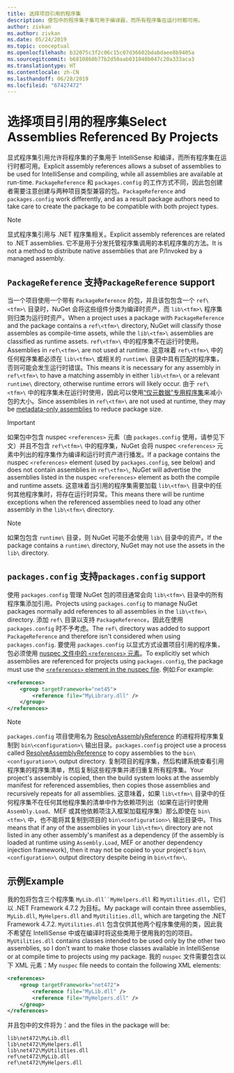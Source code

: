 ```yaml
---
title: 选择项目引用的程序集
description: 使包中的程序集子集可用于编译器，而所有程序集在运行时都可用。
author: zivkan
ms.author: zivkan
ms.date: 05/24/2019
ms.topic: conceptual
ms.openlocfilehash: b32075c3f2c06c15c07d36602bdabdaee8b9405a
ms.sourcegitcommit: b6810860b77b2d50aab031040b047c20a333aca3
ms.translationtype: HT
ms.contentlocale: zh-CN
ms.lasthandoff: 06/28/2019
ms.locfileid: "67427472"
---
```

# <a name="select-assemblies-referenced-by-projects"></a><span data-ttu-id="b042a-103">选择项目引用的程序集</span><span class="sxs-lookup"><span data-stu-id="b042a-103">Select Assemblies Referenced By Projects</span></span>

<span data-ttu-id="b042a-104">显式程序集引用允许将程序集的子集用于 IntelliSense 和编译，而所有程序集在运行时都可用。</span><span class="sxs-lookup"><span data-stu-id="b042a-104">Explicit assembly references allows a subset of assemblies to be used for IntelliSense and compiling, while all assemblies are available at run-time.</span></span> <span data-ttu-id="b042a-105">`PackageReference` 和 `packages.config` 的工作方式不同，因此包创建者需要注意创建与两种项目类型兼容的包。</span><span class="sxs-lookup"><span data-stu-id="b042a-105">`PackageReference` and `packages.config` work differently, and as a result package authors need to take care to create the package to be compatible with both project types.</span></span>

> [!Note]
> <span data-ttu-id="b042a-106">显式程序集引用与 .NET 程序集相关。</span><span class="sxs-lookup"><span data-stu-id="b042a-106">Explicit assembly references are related to .NET assemblies.</span></span> <span data-ttu-id="b042a-107">它不是用于分发托管程序集调用的本机程序集的方法。</span><span class="sxs-lookup"><span data-stu-id="b042a-107">It is not a method to distribute native assemblies that are P/Invoked by a managed assembly.</span></span>

## <a name="packagereference-support"></a><span data-ttu-id="b042a-108">`PackageReference` 支持</span><span class="sxs-lookup"><span data-stu-id="b042a-108">`PackageReference` support</span></span>

<span data-ttu-id="b042a-109">当一个项目使用一个带有 `PackageReference` 的包，并且该包包含一个 `ref\<tfm>\` 目录时，NuGet 会将这些组件分类为编译时资产，而 `lib\<tfm>\` 程序集则归类为运行时资产。</span><span class="sxs-lookup"><span data-stu-id="b042a-109">When a project uses a package with `PackageReference` and the package contains a `ref\<tfm>\` directory, NuGet will classify those assembles as compile-time assets, while the `lib\<tfm>\` assemblies are classified as runtime assets.</span></span> <span data-ttu-id="b042a-110">`ref\<tfm>\` 中的程序集不在运行时使用。</span><span class="sxs-lookup"><span data-stu-id="b042a-110">Assemblies in `ref\<tfm>\` are not used at runtime.</span></span> <span data-ttu-id="b042a-111">这意味着 `ref\<tfm>\` 中的任何程序集都必须在 `lib\<tfm>\` 或相关的 `runtime\` 目录中具有匹配的程序集，否则可能会发生运行时错误。</span><span class="sxs-lookup"><span data-stu-id="b042a-111">This means it is necessary for any assembly in `ref\<tfm>\` to have a matching assembly in either `lib\<tfm>\` or a relevant `runtime\` directory, otherwise runtime errors will likely occur.</span></span> <span data-ttu-id="b042a-112">由于 `ref\<tfm>\` 中的程序集未在运行时使用，因此可以使用[“仅元数据”专用程序集](https://github.com/dotnet/roslyn/blob/master/docs/features/refout.md)来减小包的大小。</span><span class="sxs-lookup"><span data-stu-id="b042a-112">Since assemblies in `ref\<tfm>\` are not used at runtime, they may be [metadata-only assemblies](https://github.com/dotnet/roslyn/blob/master/docs/features/refout.md) to reduce package size.</span></span>

> [!Important]
> <span data-ttu-id="b042a-113">如果包中包含 nuspec `<references>` 元素（由 `packages.config` 使用，请参见下文）并且不包含 `ref\<tfm>\` 中的程序集，NuGet 会将 nuspec `<references>` 元素中列出的程序集作为编译和运行时资产进行播发。</span><span class="sxs-lookup"><span data-stu-id="b042a-113">If a package contains the nuspec `<references>` element (used by `packages.config`, see below) and does not contain assemblies in `ref\<tfm>\`, NuGet will advertise the assemblies listed in the nuspec `<references>` element as both the compile and runtime assets.</span></span> <span data-ttu-id="b042a-114">这意味着当引用的程序集需要加载 `lib\<tfm>\` 目录中的任何其他程序集时，将存在运行时异常。</span><span class="sxs-lookup"><span data-stu-id="b042a-114">This means there will be runtime exceptions when the referenced assemblies need to load any other assembly in the `lib\<tfm>\` directory.</span></span>

> [!Note]
> <span data-ttu-id="b042a-115">如果包包含 `runtime\` 目录，则 NuGet 可能不会使用 `lib\` 目录中的资产。</span><span class="sxs-lookup"><span data-stu-id="b042a-115">If the package contains a `runtime\` directory, NuGet may not use the assets in the `lib\` directory.</span></span>

## <a name="packagesconfig-support"></a><span data-ttu-id="b042a-116">`packages.config` 支持</span><span class="sxs-lookup"><span data-stu-id="b042a-116">`packages.config` support</span></span>

<span data-ttu-id="b042a-117">使用 `packages.config` 管理 NuGet 包的项目通常会向 `lib\<tfm>\` 目录中的所有程序集添加引用。</span><span class="sxs-lookup"><span data-stu-id="b042a-117">Projects using `packages.config` to manage NuGet packages normally add references to all assemblies in the `lib\<tfm>\` directory.</span></span> <span data-ttu-id="b042a-118">添加 `ref\` 目录以支持 `PackageReference`，因此在使用 `packages.config` 时不予考虑。</span><span class="sxs-lookup"><span data-stu-id="b042a-118">The `ref\` directory was added to support `PackageReference` and therefore isn't considered when using `packages.config`.</span></span> <span data-ttu-id="b042a-119">要使用 `packages.config` 以显式方式设置项目引用的程序集，包必须使用 [nuspec 文件中的 `<references>` 元素](../reference/nuspec.md#explicit-assembly-references)。</span><span class="sxs-lookup"><span data-stu-id="b042a-119">To explicitly set which assemblies are referenced for projects using `packages.config`, the package must use the [`<references>` element in the nuspec file](../reference/nuspec.md#explicit-assembly-references).</span></span> <span data-ttu-id="b042a-120">例如:</span><span class="sxs-lookup"><span data-stu-id="b042a-120">For example:</span></span>

```xml
<references>
    <group targetFramework="net45">
        <reference file="MyLibrary.dll" />
    </group>
</references>
```

> [!Note]
> <span data-ttu-id="b042a-121">`packages.config` 项目使用名为 [ResolveAssemblyReference](https://github.com/Microsoft/msbuild/blob/master/documentation/wiki/ResolveAssemblyReference.md) 的进程将程序集复制到 `bin\<configuration>\` 输出目录。</span><span class="sxs-lookup"><span data-stu-id="b042a-121">`packages.config` project use a process called [ResolveAssemblyReference](https://github.com/Microsoft/msbuild/blob/master/documentation/wiki/ResolveAssemblyReference.md) to copy assemblies to the `bin\<configuration>\` output directory.</span></span> <span data-ttu-id="b042a-122">复制项目的程序集，然后构建系统查看引用程序集的程序集清单，然后复制这些程序集并递归重复所有程序集。</span><span class="sxs-lookup"><span data-stu-id="b042a-122">Your project's assembly is copied, then the build system looks at the assembly manifest for referenced assemblies, then copies those assemblies and recursively repeats for all assemblies.</span></span> <span data-ttu-id="b042a-123">这意味着，如果 `lib\<tfm>\` 目录中的任何程序集不在任何其他程序集的清单中作为依赖项列出（如果在运行时使用 `Assembly.Load`、MEF 或其他依赖项注入框架加载程序集）那么即使在 `bin\<tfm>\` 中，也不能将其复制到项目的 `bin\<configuration>\` 输出目录中。</span><span class="sxs-lookup"><span data-stu-id="b042a-123">This means that if any of the assemblies in your `lib\<tfm>\` directory are not listed in any other assembly's manifest as a dependency (if the assembly is loaded at runtime using `Assembly.Load`, MEF or another dependency injection framework), then it may not be copied to your project's `bin\<configuration>\` output directory despite being in `bin\<tfm>\`.</span></span>

## <a name="example"></a><span data-ttu-id="b042a-124">示例</span><span class="sxs-lookup"><span data-stu-id="b042a-124">Example</span></span>

<span data-ttu-id="b042a-125">我的包将包含三个程序集 `MyLib.dll``MyHelpers.dll` 和 `MyUtilities.dll`，它们以 .NET Framework 4.7.2 为目标。</span><span class="sxs-lookup"><span data-stu-id="b042a-125">My package will contain three assemblies, `MyLib.dll`, `MyHelpers.dll` and `MyUtilities.dll`, which are targeting the .NET Framework 4.7.2.</span></span> <span data-ttu-id="b042a-126">`MyUtilities.dll` 包含仅供其他两个程序集使用的类，因此我不希望在 IntelliSense 中或在编译时将这些类用于使用我的包的项目。</span><span class="sxs-lookup"><span data-stu-id="b042a-126">`MyUtilities.dll` contains classes intended to be used only by the other two assemblies, so I don't want to make those classes available in IntelliSense or at compile time to projects using my package.</span></span> <span data-ttu-id="b042a-127">我的 `nuspec` 文件需要包含以下 XML 元素：</span><span class="sxs-lookup"><span data-stu-id="b042a-127">My `nuspec` file needs to contain the following XML elements:</span></span>

```xml
<references>
    <group targetFramework="net472">
        <reference file="MyLib.dll" />
        <reference file="MyHelpers.dll" />
    </group>
</references>
```

<span data-ttu-id="b042a-128">并且包中的文件将为：</span><span class="sxs-lookup"><span data-stu-id="b042a-128">and the files in the package will be:</span></span>

```text
lib\net472\MyLib.dll
lib\net472\MyHelpers.dll
lib\net472\MyUtilities.dll
ref\net472\MyLib.dll
ref\net472\MyHelpers.dll
```
